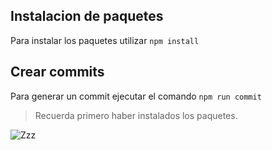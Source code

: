 ## Instalacion de paquetes

Para instalar los paquetes utilizar `npm install`


## Crear commits

Para generar un commit ejecutar el comando `npm run commit`

> Recuerda primero haber instalados los paquetes.

![Zzz](https://res.cloudinary.com/di4pp938j/image/upload/v1651111325/descarga_c5ekss.jpg)